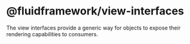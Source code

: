 # @fluidframework/view-interfaces

The view interfaces provide a generic way for objects to expose their rendering capabilities to consumers.

